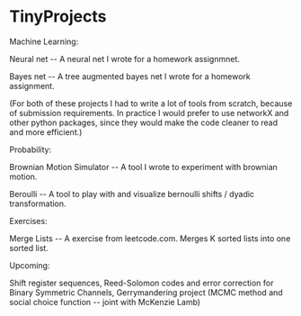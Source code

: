 

# TinyProjects

Machine Learning:

Neural net -- A neural net I wrote for a homework assignmnet.

Bayes net -- A tree augmented bayes net I wrote for a homework assignment.

(For both of these projects I had to write a lot of tools from scratch, because of submission requirements. In practice I would prefer to use networkX and other python packages, since they would make the code cleaner to read and more efficient.)

Probability:

Brownian Motion Simulator -- A tool I wrote to experiment with brownian motion.

Beroulli -- A tool to play with and visualize bernoulli shifts / dyadic transformation.

Exercises:

Merge Lists -- A exercise from leetcode.com. Merges K sorted lists into one sorted list.

Upcoming:

Shift register sequences, Reed-Solomon codes and error correction for Binary Symmetric Channels, Gerrymandering project (MCMC method and social choice function -- joint with McKenzie Lamb)
